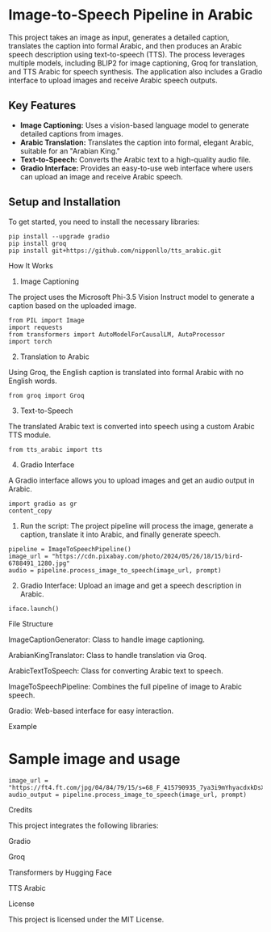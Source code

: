 # Image-to-Speech Pipeline in Arabic

This project takes an image as input, generates a detailed caption, translates the caption into formal Arabic, and then produces an Arabic speech description using text-to-speech (TTS). The process leverages multiple models, including BLIP2 for image captioning, Groq for translation, and TTS Arabic for speech synthesis. The application also includes a Gradio interface to upload images and receive Arabic speech outputs.

## Key Features

* **Image Captioning:** Uses a vision-based language model to generate detailed captions from images.
* **Arabic Translation:** Translates the caption into formal, elegant Arabic, suitable for an "Arabian King."
* **Text-to-Speech:** Converts the Arabic text to a high-quality audio file.
* **Gradio Interface:** Provides an easy-to-use web interface where users can upload an image and receive Arabic speech.

## Setup and Installation

To get started, you need to install the necessary libraries:
```
pip install --upgrade gradio
pip install groq 
pip install git+https://github.com/nipponllo/tts_arabic.git
```
How It Works

1. Image Captioning

The project uses the Microsoft Phi-3.5 Vision Instruct model to generate a caption based on the uploaded image.
```
from PIL import Image
import requests
from transformers import AutoModelForCausalLM, AutoProcessor
import torch
```

2. Translation to Arabic

Using Groq, the English caption is translated into formal Arabic with no English words.
```
from groq import Groq
```

3. Text-to-Speech

The translated Arabic text is converted into speech using a custom Arabic TTS module.
```
from tts_arabic import tts
```
4. Gradio Interface

A Gradio interface allows you to upload images and get an audio output in Arabic.
```
import gradio as gr
content_copy
```

1. Run the script: The project pipeline will process the image, generate a caption, translate it into Arabic, and finally generate speech.
```
pipeline = ImageToSpeechPipeline()
image_url = "https://cdn.pixabay.com/photo/2024/05/26/18/15/bird-6788491_1280.jpg"
audio = pipeline.process_image_to_speech(image_url, prompt)
```

2. Gradio Interface: Upload an image and get a speech description in Arabic.
```
iface.launch()
```
File Structure

ImageCaptionGenerator: Class to handle image captioning.

ArabianKingTranslator: Class to handle translation via Groq.

ArabicTextToSpeech: Class for converting Arabic text to speech.

ImageToSpeechPipeline: Combines the full pipeline of image to Arabic speech.

Gradio: Web-based interface for easy interaction.

Example
# Sample image and usage
```
image_url = "https://ft4.ft.com/jpg/04/84/79/15/s=68_F_415790935_7ya3i9mYhyacdxkDsX71D"
audio_output = pipeline.process_image_to_speech(image_url, prompt)
```
Credits

This project integrates the following libraries:

Gradio

Groq

Transformers by Hugging Face

TTS Arabic

License

This project is licensed under the MIT License.
